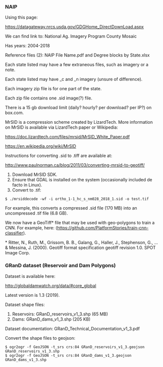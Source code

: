 ### NAIP

Using this page:

https://datagateway.nrcs.usda.gov/GDGHome_DirectDownLoad.aspx

We can find link to: National Ag. Imagery Program County Mosaic

Has years: 2004-2018

Reference files (2): NAIP File Name.pdf and Degree blocks by State.xlsx

Each state listed may have a few extraneous files, such as imagery or a note.

Each state listed may have _c and _n imagery (unsure of difference).

Each imagery zip file is for one part of the state.

Each zip file contains one .sid image(?) file.

There is a 15 gb download limit (daily? hourly? per download? per IP?) on box.com.

MrSID is a compression scheme created by LizardTech. More information on MrSID is available via LizardTech paper or Wikipedia:

https://doc.lizardtech.com/files/mrsid/MrSID_White_Paper.pdf

https://en.wikipedia.org/wiki/MrSID

Instructions for converting .sid to .tiff are available at:

http://www.paulnorman.ca/blog/2011/03/converting-mrsid-to-geotiff/

1. Download MrSID SDK.
2. Ensure that GDAL is installed on the system (occasionally included de facto in Linux).
3. Convert to .tif:

```
$ ./mrsiddecode -wf -i ortho_1-1_hc_s_nm028_2018_1.sid -o test.tif
```

For example, this converts a compressed .sid file (170 MB) into an uncompressed .tif file (6.8 GB).

We now have a GeoTiff* file that may be used with geo-polygons to train a CNN. For example, here: (https://github.com/PlatformStories/train-cnn-classifier).

\* Ritter, N., Ruth, M., Grissom, B. B., Galang, G., Haller, J., Stephenson, G., ... & Messina, J. (2000). Geotiff format specification geotiff revision 1.0. SPOT Image Corp.

### GRanD dataset (Reservoir and Dam Polygons)

Dataset is available here:

http://globaldamwatch.org/data/#core_global

Latest version is 1.3 (2019).

Dataset shape files:

1. Reservoirs: GRanD_reservoirs_v1_3.shp (65 MB)
2. Dams: GRanD_dams_v1_3.shp (205 KB)

Dataset documentation: GRanD_Technical_Documentation_v1_3.pdf

Convert the shape files to geojson:

```
$ ogr2ogr -f GeoJSON -t_srs crs:84 GRanD_reservoirs_v1_3.geojson GRanD_reservoirs_v1_3.shp
$ ogr2ogr -f GeoJSON -t_srs crs:84 GRanD_dams_v1_3.geojson GRanD_dams_v1_3.shp
```






